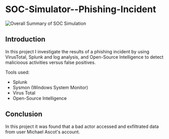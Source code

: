 # SOC-Simulator--Phishing-Incident

![Overall Summary of SOC Simulation ](src="https://github.com/user-attachments/assets/1cdbb41a-9fab-4f32-bd1d-ecc3ccffbed5")

## Introduction

In this project I investigate the results of a phishing incident by using VirusTotal, Splunk and log analysis, and Open-Source Intelligence to detect malicioous activities versus false positives. 

Tools used: 
- Splunk 
- Sysmon (Windows System Monitor)
- Virus Total
- Open-Source Intelligence 



## Conclusion

In this project it was found that a bad actor accessed and exfiltrated data from user Michael Ascot's account. 
